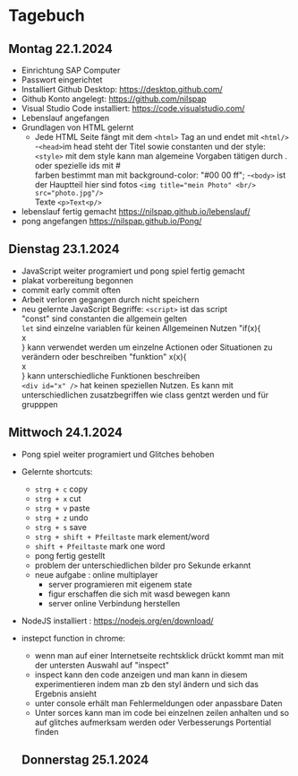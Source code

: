 # Tagebuch

## Montag 22.1.2024

- Einrichtung SAP Computer
- Passwort eingerichtet
- Installiert Github Desktop:
https://desktop.github.com/
- Github Konto angelegt: https://github.com/nilspap
- Visual Studio Code installiert: https://code.visualstudio.com/
- Lebenslauf angefangen
- Grundlagen von HTML gelernt
  - Jede HTML Seite fängt mit dem `<html>` Tag an und endet mit `<html/>`
  -`<head>`im head steht der Titel sowie constanten und der style:`<style>`
  mit dem style kann man algemeine Vorgaben tätigen durch . oder spezielle ids mit # <br />
  farben bestimmt man mit background-color: "#00 00 ff";
  -`<body>` ist der Hauptteil hier sind fotos `<img title="mein Photo" <br/>
  src="photo.jpg"/>`<br/>
  Texte `<p>Text<p/>`
- lebenslauf fertig gemacht https://nilspap.github.io/lebenslauf/
- pong angefangen https://nilspap.github.io/Pong/

## Dienstag 23.1.2024

- JavaScript weiter programiert und pong spiel fertig gemacht 
- plakat vorbereitung begonnen
- commit early commit often 
- Arbeit verloren gegangen durch   nicht speichern 
- neu gelernte JavaScript Begriffe: `<script>` ist das script <br />
"const" sind constanten die allgemein gelten<br />
`let` sind einzelne variablen für keinen Allgemeinen Nutzen 
"if(x){<br />
x<br />}
kann verwendet werden um einzelne Actionen oder Situationen zu verändern oder beschreiben 
"funktion" x(x){<br/>
x<br />} kann unterschiedliche Funktionen beschreiben <br/>
`<div id="x" />` hat keinen speziellen Nutzen. Es kann mit unterschiedlichen zusatzbegriffen wie class gentzt werden und für grupppen 

## Mittwoch 24.1.2024

- Pong spiel weiter programiert und Glitches behoben 
- Gelernte shortcuts:
  - `strg + c` copy
  - `strg + x` cut 
  - `strg + v` paste
  - `strg + z` undo
  - `strg + s` save
  - `strg + shift + Pfeiltaste` mark element/word 
  - `shift + Pfeiltaste` mark one word 
  - pong fertig gestellt 
  - problem der unterschiedlichen bilder pro Sekunde erkannt 
  - neue aufgabe : online multiplayer 
    - server programieren mit eigenem state 
    - figur erschaffen die sich mit wasd bewegen kann 
    - server online Verbindung herstellen 

- NodeJS installiert :
https://nodejs.org/en/download/
- instepct function in chrome: 
  - wenn man auf einer Internetseite rechtsklick drückt kommt man mit der untersten Auswahl auf "inspect" 
  - inspect kann den code anzeigen und man kann in diesem experimentieren indem man zb den styl ändern und sich das Ergebnis ansieht 
  - unter console erhält man Fehlermeldungen oder anpassbare Daten 
  - Unter sorces kann man im code bei einzelnen zeilen anhalten und so auf glitches aufmerksam werden oder Verbesserungs Portential finden 

  ## Donnerstag 25.1.2024 


